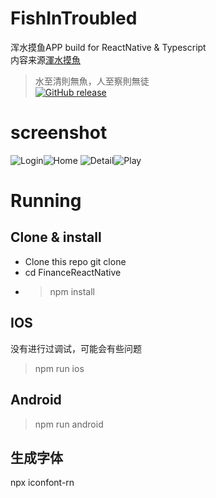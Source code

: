 # FishInTroubled
浑水摸鱼APP build for ReactNative & Typescript  
内容来源[渾水摸魚](https://imayu.com/) 
> 水至清則無魚，人至察則無徒  
[![GitHub release](https://img.shields.io/github/v/release/szqingt/FishInTroubled?include_prereleases&style=flat-square)](https://github.com/szqingt/FishInTroubled/releases)

# screenshot
![Login](./screenshot/login.jpg)![Home](./screenshot/home.jpg)
![Detail](./screenshot/detail.jpg)![Play](./screenshot/play.jpg)
# Running
## Clone & install
* Clone this repo git clone 
* cd FinanceReactNative
* > npm install
## IOS
没有进行过调试，可能会有些问题
> npm run ios
## Android
> npm run android
## 生成字体
npx iconfont-rn

